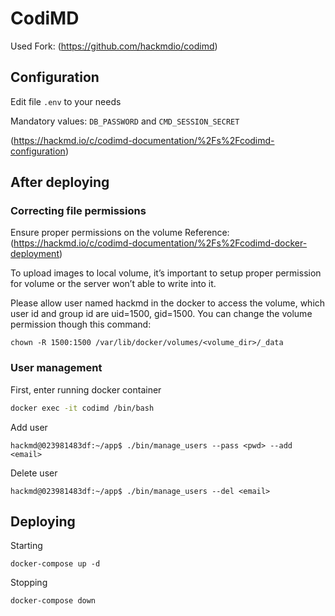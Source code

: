 # CodiMD

Used Fork: (https://github.com/hackmdio/codimd)

## Configuration

Edit file `.env` to your needs

Mandatory values: `DB_PASSWORD` and `CMD_SESSION_SECRET`

(https://hackmd.io/c/codimd-documentation/%2Fs%2Fcodimd-configuration)

## After deploying

### Correcting file permissions

Ensure proper permissions on the volume
Reference: (https://hackmd.io/c/codimd-documentation/%2Fs%2Fcodimd-docker-deployment)

To upload images to local volume, it’s important to setup proper permission for volume or the server won’t able to write into it.

Please allow user named hackmd in the docker to access the volume, which user id and group id are uid=1500, gid=1500.
You can change the volume permission though this command:

`chown -R 1500:1500 /var/lib/docker/volumes/<volume_dir>/_data`

### User management

First, enter running docker container

```sh
docker exec -it codimd /bin/bash
```

Add user

```
hackmd@023981483df:~/app$ ./bin/manage_users --pass <pwd> --add <email>
```

Delete user

```
hackmd@023981483df:~/app$ ./bin/manage_users --del <email>
```

## Deploying

Starting

`docker-compose up -d`

Stopping

`docker-compose down`
